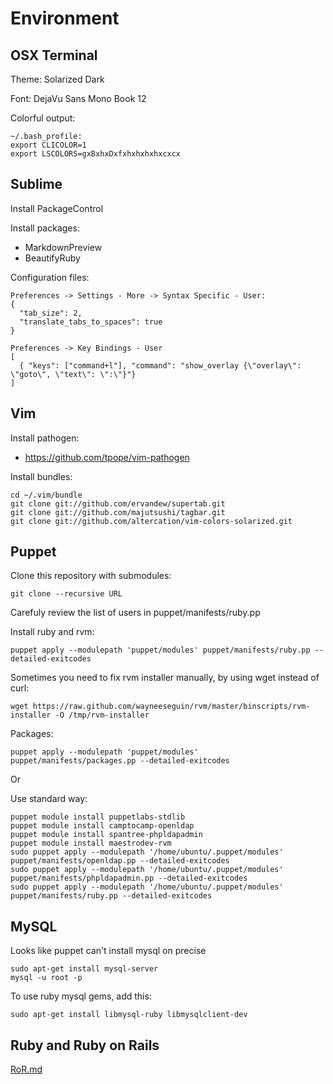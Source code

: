 Environment
===========

## OSX Terminal

Theme: Solarized Dark

Font: DejaVu Sans Mono Book 12

Colorful output:

    ~/.bash_profile:
    export CLICOLOR=1
    export LSCOLORS=gxBxhxDxfxhxhxhxhxcxcx

## Sublime

Install PackageControl

Install packages:

  * MarkdownPreview
  * BeautifyRuby

Configuration files:

    Preferences -> Settings - More -> Syntax Specific - User:
    {
      "tab_size": 2,
      "translate_tabs_to_spaces": true
    }

    Preferences -> Key Bindings - User
    [
      { "keys": ["command+l"], "command": "show_overlay {\"overlay\": \"goto\", \"text\": \":\"}"}
    ]


## Vim

Install pathogen:

  * https://github.com/tpope/vim-pathogen

Install bundles:

    cd ~/.vim/bundle
    git clone git://github.com/ervandew/supertab.git
    git clone git://github.com/majutsushi/tagbar.git
    git clone git://github.com/altercation/vim-colors-solarized.git

## Puppet

Clone this repository with submodules:

    git clone --recursive URL

Carefuly review the list of users in puppet/manifests/ruby.pp

Install ruby and rvm:

    puppet apply --modulepath 'puppet/modules' puppet/manifests/ruby.pp --detailed-exitcodes

Sometimes you need to fix rvm installer manually, by using wget instead of curl:

    wget https://raw.github.com/wayneeseguin/rvm/master/binscripts/rvm-installer -O /tmp/rvm-installer

Packages:

    puppet apply --modulepath 'puppet/modules' puppet/manifests/packages.pp --detailed-exitcodes


Or

  Use standard way:

    puppet module install puppetlabs-stdlib
    puppet module install camptocamp-openldap
    puppet module install spantree-phpldapadmin
    puppet module install maestrodev-rvm
    sudo puppet apply --modulepath '/home/ubuntu/.puppet/modules' puppet/manifests/openldap.pp --detailed-exitcodes
    sudo puppet apply --modulepath '/home/ubuntu/.puppet/modules' puppet/manifests/phpldapadmin.pp --detailed-exitcodes
    sudo puppet apply --modulepath '/home/ubuntu/.puppet/modules' puppet/manifests/ruby.pp --detailed-exitcodes

## MySQL

Looks like puppet can't install mysql on precise

    sudo apt-get install mysql-server
    mysql -u root -p

To use ruby mysql gems, add this:

    sudo apt-get install libmysql-ruby libmysqlclient-dev

## Ruby and Ruby on Rails

[RoR.md](RoR.md)
